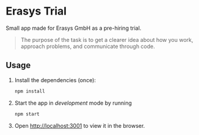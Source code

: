 # Erasys Trial

Small app made for Erasys GmbH as a pre-hiring trial.

> The purpose of the task is to get a clearer idea about how you work,
> approach problems, and communicate through code.

## Usage

1. Install the dependencies (once):

   ```sh
   npm install
   ```

2. Start the app in _development_ mode by running

   ```sh
   npm start
   ```

3. Open <http://localhost:3001> to view it in the browser.
